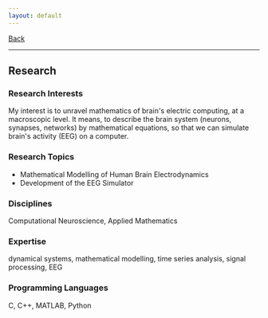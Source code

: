 ```yaml
---
layout: default
---
```


[Back](/index.md)
* * *

## Research
### Research Interests
My interest is to unravel mathematics of brain's electric computing, at a macroscopic level. It means, to describe the brain system (neurons, synapses, networks) by mathematical equations, so that we can simulate brain's activity (EEG) on a computer.

### Research Topics
- Mathematical Modelling of Human Brain Electrodynamics
- Development of the EEG Simulator

### Disciplines
Computational Neuroscience, Applied Mathematics

### Expertise
dynamical systems, mathematical modelling, time series analysis, signal processing, EEG

### Programming Languages
C, C++, MATLAB, Python

